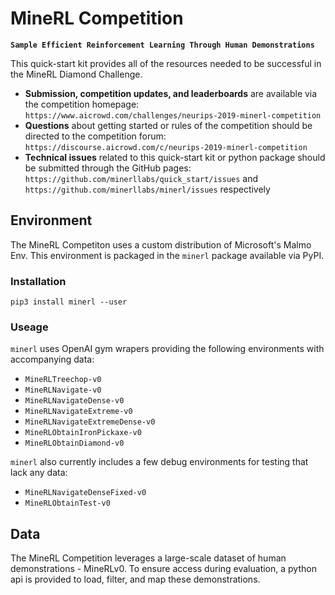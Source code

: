 # MineRL Competition
**`Sample Efficient Reinforcement Learning Through Human Demonstrations`**

This quick-start kit provides all of the resources needed to be successful in the MineRL Diamond Challenge. 


* **Submission, competition updates, and leaderboards** are available via the competition homepage: `https://www.aicrowd.com/challenges/neurips-2019-minerl-competition`
* **Questions** about getting started or rules of the competition should be directed to the competition forum: `https://discourse.aicrowd.com/c/neurips-2019-minerl-competition`  
* **Technical issues** related to this quick-start kit or python package should be submitted through the GitHub pages: `https://github.com/minerllabs/quick_start/issues` and `https://github.com/minerllabs/minerl/issues` respectively


## Environment
The MineRL Competiton uses a custom distribution of Microsoft's Malmo Env. This environment is packaged in the `minerl` package available via PyPI.

### Installation
`pip3 install minerl --user`

### Useage
`minerl` uses OpenAI gym wrapers providing the following environments with accompanying data:
* `MineRLTreechop-v0`
* `MineRLNavigate-v0`
* `MineRLNavigateDense-v0`
* `MineRLNavigateExtreme-v0`
* `MineRLNavigateExtremeDense-v0`
* `MineRLObtainIronPickaxe-v0`
* `MineRLObtainDiamond-v0`

`minerl` also currently includes a few debug environments for testing that lack any data:
* `MineRLNavigateDenseFixed-v0`
* `MineRLObtainTest-v0`

## Data
The MineRL Competition leverages a large-scale dataset of human demonstrations - MineRLv0. To ensure access during evaluation, a python api is provided to load, filter, and map these demonstrations.

